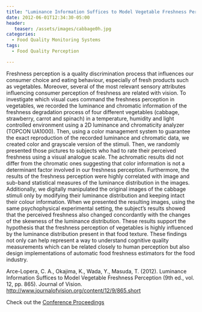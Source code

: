 ```yaml
---
title: "Luminance Information Suffices to Model Vegetable Freshness Perception"
date: 2012-06-01T12:34:30-05:00
header:
   teaser: /assets/images/cabbage0h.jpg
categories:
  - Food Quality Monitoring Systems
tags:
  - Food Quality Perception

---
```

Freshness perception is a quality discrimination process that influences our consumer choice and 
eating behaviour, especially of fresh products such as vegetables. Moreover, several of the most 
relevant sensory attributes influencing consumer perception of freshness are related with vision. 
To investigate which visual cues command the freshness perception in vegetables, we recorded the 
luminance and chromatic information of the freshness degradation process of four different vegetables 
(cabbage, strawberry, carrot and spinach) in a temperature, humidity and light controlled environment 
using a 2D luminance and chromaticity analyzer (TOPCON UA1000). Then, using a color management system 
to guarantee the exact reproduction of the recorded luminance and chromatic data, we created color and 
grayscale version of the stimuli. Then, we randomly presented those pictures to subjects who had to rate 
their perceived freshness using a visual analogue scale. The achromatic results did not differ from the 
chromatic ones suggesting that color information is not a determinant factor involved in our freshness 
perception. Furthermore, the results of the freshness perception were highly correlated with image and 
sub-band statistical measures of the luminance distribution in the images. Additionally, we digitally 
manipulated the original images of the cabbage stimuli only by modifying their luminance distribution 
and keeping intact their colour information. When we presented the resulting images, using the same 
psychophysical experimental setting, the subject’s results showed that the perceived freshness also 
changed concordantly with the changes of the skewness of the luminance distribution. These results 
support the hypothesis that the freshness perception of vegetables is highly influenced by the luminance 
distribution present in that food texture. These findings not only can help represent a way to understand 
cognitive quality measurements which can be related closely to human perception but also design 
implementations of automatic food freshness estimators for the food industry.

Arce-Lopera, C. A., Okajima, K., Wada, Y., Masuda, T. (2012). 
Luminance Information Suffices to Model Vegetable Freshness Perception (9th ed., vol. 12, pp. 865). 
Journal of Vision. http://www.journalofvision.org/content/12/9/865.short

Check out the [Conference Proceedings][URL] 

[URL]:  https://doi.org/10.1167/12.9.865